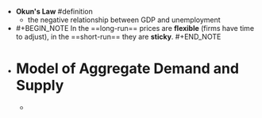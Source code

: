- **Okun's Law** #definition
	- the negative relationship between GDP and unemployment
- #+BEGIN_NOTE
  In the ==long-run== prices are **flexible** (firms have time to adjust), in the ==short-run== they are **sticky**.
  #+END_NOTE
- # Model of Aggregate Demand and Supply
	-